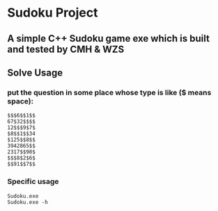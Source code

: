 # Sudoku Project
## A simple C++ Sudoku game exe which is built and tested by CMH & WZS
## Solve Usage
### put the question in some place whose type is like ($ means space):
```shell
$$$6$$1$$
67$32$$$$
12$$$9$7$
$8$$1$$34
$125$$8$$
3942865$$
2317$$98$
$$$8$2$6$
$$91$$7$$
```
### Specific usage
```shell
Sudoku.exe
Sudoku.exe -h
```